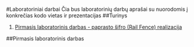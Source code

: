 #Laboratoriniai darbai
Čia bus laboratorinių darbų aprašai su nuorodomis į konkrečias kodo vietas ir prezentacijas
##Turinys
 1. [Pirmasis laboratorinis darbas - paprasto šifro (Rail Fence) realizacija](#pirmasis-laboratorinis-darbas)
 
##Pirmasis laboratorinis darbas

